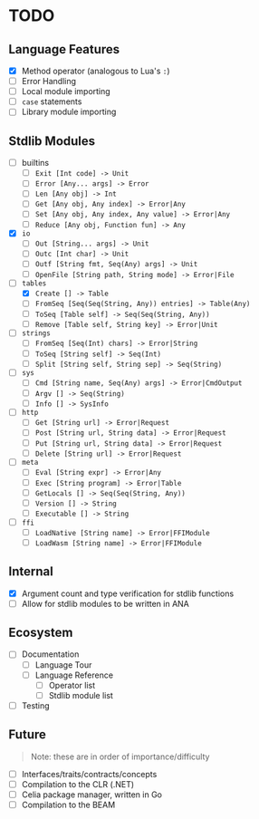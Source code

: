 # TODO

## Language Features

- [x] Method operator (analogous to Lua's `:`)
- [ ] Error Handling
- [ ] Local module importing
- [ ] `case` statements
- [ ] Library module importing

## Stdlib Modules

- [ ] builtins
    - [ ] `Exit [Int code] -> Unit`
    - [ ] `Error [Any... args] -> Error`
    - [ ] `Len [Any obj] -> Int`
    - [ ] `Get [Any obj, Any index] -> Error|Any`
    - [ ] `Set [Any obj, Any index, Any value] -> Error|Any`
    - [ ] `Reduce [Any obj, Function fun] -> Any`
- [x] `io`
    - [ ] `Out [String... args] -> Unit`
    - [ ] `Outc [Int char] -> Unit`
    - [ ] `Outf [String fmt, Seq(Any) args] -> Unit`
    - [ ] `OpenFile [String path, String mode] -> Error|File`
- [ ] `tables`
    - [x] `Create [] -> Table`
    - [ ] `FromSeq [Seq(Seq(String, Any)) entries] -> Table(Any)`
    - [ ] `ToSeq [Table self] -> Seq(Seq(String, Any))`
    - [ ] `Remove [Table self, String key] -> Error|Unit`
- [ ] `strings`
    - [ ] `FromSeq [Seq(Int) chars] -> Error|String`
    - [ ] `ToSeq [String self] -> Seq(Int)`
    - [ ] `Split [String self, String sep] -> Seq(String)`
- [ ] `sys`
    - [ ] `Cmd [String name, Seq(Any) args] -> Error|CmdOutput`
    - [ ] `Argv [] -> Seq(String)`
    - [ ] `Info [] -> SysInfo`
- [ ] `http`
    - [ ] `Get [String url] -> Error|Request`
    - [ ] `Post [String url, String data] -> Error|Request`
    - [ ] `Put [String url, String data] -> Error|Request`
    - [ ] `Delete [String url] -> Error|Request`
- [ ] `meta`
    - [ ] `Eval [String expr] -> Error|Any`
    - [ ] `Exec [String program] -> Error|Table`
    - [ ] `GetLocals [] -> Seq(Seq(String, Any))`
    - [ ] `Version [] -> String`
    - [ ] `Executable [] -> String`
- [ ] `ffi`
    - [ ] `LoadNative [String name] -> Error|FFIModule`
    - [ ] `LoadWasm [String name] -> Error|FFIModule`

## Internal

- [x] Argument count and type verification for stdlib functions
- [ ] Allow for stdlib modules to be written in ANA

## Ecosystem

- [ ] Documentation
    - [ ] Language Tour
    - [ ] Language Reference
        - [ ] Operator list
        - [ ] Stdlib module list
- [ ] Testing

## Future

> Note: these are in order of importance/difficulty

- [ ] Interfaces/traits/contracts/concepts
- [ ] Compilation to the CLR (.NET)
- [ ] Celia package manager, written in Go
- [ ] Compilation to the BEAM
